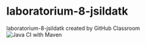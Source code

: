 # laboratorium-8-jsildatk
laboratorium-8-jsildatk created by GitHub Classroom <br>
![Java CI with Maven](https://github.com/testowanieaplikacjijavaug/laboratorium-8-jsildatk/workflows/Java%20CI%20with%20Maven/badge.svg)
